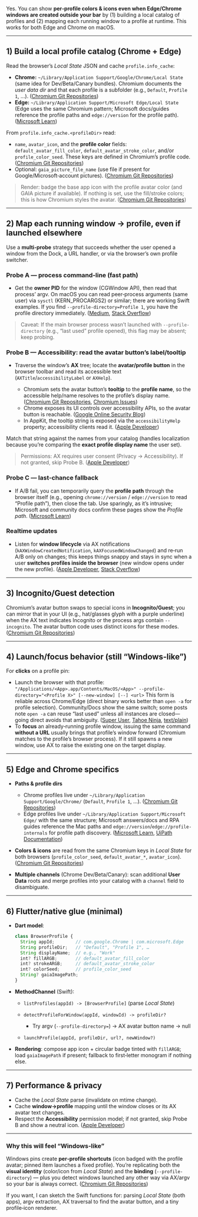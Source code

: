 Yes. You can show **per‑profile colors & icons even when Edge/Chrome windows are created outside your bar** by (1) building a local catalog of profiles and (2) mapping each running window to a profile at runtime. This works for both Edge and Chrome on macOS.

---

## 1) Build a local **profile catalog** (Chrome + Edge)

Read the browser’s *Local State* JSON and cache `profile.info_cache`:

* **Chrome:** `~/Library/Application Support/Google/Chrome/Local State` (same idea for Dev/Beta/Canary bundles). Chromium documents the *user data dir* and that each profile is a subfolder (e.g., `Default`, `Profile 1`, …). ([Chromium Git Repositories][1])
* **Edge:** `~/Library/Application Support/Microsoft Edge/Local State` (Edge uses the same Chromium pattern; Microsoft docs/guides reference the profile paths and `edge://version` for the profile path). ([Microsoft Learn][2])

From `profile.info_cache.<profileDir>` read:

* `name`, `avatar_icon`, and the **profile color** fields: `default_avatar_fill_color`, `default_avatar_stroke_color`, and/or `profile_color_seed`. These keys are defined in Chromium’s profile code. ([Chromium Git Repositories][3])
* Optional: `gaia_picture_file_name` (use file if present for Google/Microsoft‑account pictures). ([Chromium Git Repositories][3])

> Render: badge the base app icon with the profile avatar color (and GAIA picture if available). If nothing is set, use the fill/stroke colors; this is how Chromium styles the avatar. ([Chromium Git Repositories][3])

---

## 2) Map each **running window → profile**, even if launched elsewhere

Use a **multi‑probe** strategy that succeeds whether the user opened a window from the Dock, a URL handler, or via the browser’s own profile switcher.

### Probe A — process command‑line (fast path)

* Get the **owner PID** for the window (CGWindow API), then read that process’ argv. On macOS you can read peer‑process arguments (same user) via `sysctl` (KERN\_PROCARGS2) or similar; there are working Swift examples. If you find `--profile-directory=Profile 1`, you have the profile directory immediately. ([Medium][4], [Stack Overflow][5])

> Caveat: If the main browser process wasn’t launched with `--profile-directory` (e.g., “last used” profile opened), this flag may be absent; keep probing.

### Probe B — Accessibility: read the **avatar button’s** label/tooltip

* Traverse the window’s **AX** tree; locate the **avatar/profile button** in the browser toolbar and read its accessible text (`AXTitle`/`accessibilityLabel` or `AXHelp`).

  * Chromium sets the avatar button’s **tooltip** to the **profile name**, so the accessible help/name resolves to the profile’s display name. ([Chromium Git Repositories][6], [Chromium Issues][7])
  * Chrome exposes its UI controls over accessibility APIs, so the avatar button is reachable. ([Google Online Security Blog][8])
  * In AppKit, the tooltip string is exposed via the `accessibilityHelp` property; accessibility clients read it. ([Apple Developer][9])

Match that string against the names from your catalog (handles localization because you’re comparing the **exact profile display name** the user set).

> Permissions: AX requires user consent (Privacy → Accessibility). If not granted, skip Probe B. ([Apple Developer][10])

### Probe C — last‑chance fallback

* If A/B fail, you can temporarily query the **profile path** through the browser itself (e.g., opening `chrome://version` / `edge://version` to read “Profile path”), then close the tab. Use sparingly, as it’s intrusive; Microsoft and community docs confirm these pages show the *Profile path*. ([Microsoft Learn][11])

### Realtime updates

* Listen for **window lifecycle** via AX notifications (`kAXWindowCreatedNotification`, `kAXFocusedWindowChanged`) and re‑run A/B only on changes; this keeps things snappy and stays in sync when a user **switches profiles inside the browser** (new window opens under the new profile). ([Apple Developer][12], [Stack Overflow][13])

---

## 3) Incognito/Guest detection

Chromium’s avatar button swaps to special icons in **Incognito/Guest**; you can mirror that in your UI (e.g., hat/glasses glyph with a purple underline) when the AX text indicates Incognito or the process args contain `--incognito`. The avatar button code uses distinct icons for these modes. ([Chromium Git Repositories][6])

---

## 4) Launch/focus behavior (still “Windows‑like”)

For **clicks** on a profile pin:

* Launch the browser with that profile:
  `"/Applications/<App>.app/Contents/MacOS/<App>" --profile-directory="<Profile X>" [--new-window] [--] <url>`
  This form is reliable across Chrome/Edge (direct binary works better than `open -a` for profile selection). Community/Docs show the same switch; some posts note `open -a` can reuse “last used” unless all instances are closed—going direct avoids that ambiguity. ([Super User][14], [Tahoe Ninja][15], [text/plain][16])
* To **focus** an already‑running profile window, issuing the same command **without a URL** usually brings that profile’s window forward (Chromium matches to the profile’s browser process). If it still spawns a new window, use AX to raise the existing one on the target display.

---

## 5) Edge **and** Chrome specifics

* **Paths & profile dirs**

  * Chrome profiles live under `~/Library/Application Support/Google/Chrome/` (`Default`, `Profile 1`, …). ([Chromium Git Repositories][1])
  * Edge profiles live under `~/Library/Application Support/Microsoft Edge/` with the same structure; Microsoft answers/docs and RPA guides reference the Mac paths and `edge://version`/`edge://profile-internals` for profile path discovery. ([Microsoft Learn][2], [UiPath Documentation][17])
* **Colors & icons** are read from the same Chromium keys in *Local State* for both browsers (`profile_color_seed`, `default_avatar_*`, `avatar_icon`). ([Chromium Git Repositories][3])
* **Multiple channels** (Chrome Dev/Beta/Canary): scan additional **User Data** roots and merge profiles into your catalog with a `channel` field to disambiguate.

---

## 6) Flutter/native glue (minimal)

* **Dart model**:

  ```ts
  class BrowserProfile {
    String appId;        // com.google.Chrome | com.microsoft.Edge
    String profileDir;   // "Default", "Profile 1", …
    String displayName;  // e.g., "Work"
    int? fillARGB;       // default_avatar_fill_color
    int? strokeARGB;     // default_avatar_stroke_color
    int? colorSeed;      // profile_color_seed
    String? gaiaImagePath;
  }
  ```
* **MethodChannel** (Swift):

  * `listProfiles(appId) -> [BrowserProfile]` (parse *Local State*)
  * `detectProfileForWindow(appId, windowId) -> profileDir?`

    * Try argv (`--profile-directory=`) → AX avatar button name → null
  * `launchProfile(appId, profileDir, url?, newWindow?)`
* **Rendering**: compose app icon + circular badge tinted with `fillARGB`; load `gaiaImagePath` if present; fallback to first‑letter monogram if nothing else.

---

## 7) Performance & privacy

* Cache the *Local State* parse (invalidate on mtime change).
* Cache **window→profile** mapping until the window closes or its AX avatar text changes.
* Respect the **Accessibility** permission model; if not granted, skip Probe B and show a neutral icon. ([Apple Developer][10])

---

### Why this will feel “Windows‑like”

Windows pins create **per‑profile shortcuts** (icon badged with the profile avatar; pinned item launches a fixed profile). You’re replicating both the **visual identity** (color/icon from *Local State*) and the **binding** (`--profile-directory`) — plus you detect windows launched any other way via AX/argv so your bar is always correct. ([Chromium Git Repositories][3])

If you want, I can sketch the Swift functions for: parsing *Local State* (both apps), argv extraction, AX traversal to find the avatar button, and a tiny profile‑icon renderer.

[1]: https://chromium.googlesource.com/chromium/src/%2B/main/docs/user_data_dir.md?utm_source=chatgpt.com "Chromium Docs - User Data Directory"
[2]: https://learn.microsoft.com/en-us/answers/questions/2402846/how-to-locate-the-last-browsing-history-for-micros?utm_source=chatgpt.com "How to locate the Last Browsing History for Microsoft Edge ..."
[3]: https://chromium.googlesource.com/chromium/src/%2B/lkgr/chrome/browser/profiles/profile_attributes_entry.cc?utm_source=chatgpt.com "chrome/browser/profiles/profile_attributes_entry.cc"
[4]: https://gaitatzis.medium.com/getting-running-process-arguments-using-swift-5cfe6c365e44?utm_source=chatgpt.com "Getting Running Process Arguments Using Swift"
[5]: https://stackoverflow.com/questions/31582787/os-x-getting-remote-process-input-args-sometimes-fails?utm_source=chatgpt.com "OS X getting remote process input args sometimes fails"
[6]: https://chromium.googlesource.com/chromium/src/%2B/905040dd60ac97d8faff71032f2e454a7443a9dd/chrome/browser/ui/views/profiles/avatar_toolbar_button.cc?utm_source=chatgpt.com "chrome/browser/ui/views/profiles/avatar_toolbar_button.cc"
[7]: https://issues.chromium.org/41376635?utm_source=chatgpt.com "Add new avatar button to toolbar per MD refresh [41376635]"
[8]: https://security.googleblog.com/2024/10/using-chromes-accessibility-apis-to.html?utm_source=chatgpt.com "Using Chrome's accessibility APIs to find security bugs"
[9]: https://developer.apple.com/documentation/appkit/nsaccessibility-c.protocol/accessibilityhelp?changes=_1&language=objc&utm_source=chatgpt.com "accessibilityHelp | Apple Developer Documentation"
[10]: https://developer.apple.com/documentation/applicationservices/1462089-axobserveraddnotification?language=objc&utm_source=chatgpt.com "AXObserverAddNotification - Documentation"
[11]: https://learn.microsoft.com/en-us/deployedge/microsoft-edge-browser-policies/userdatadir?utm_source=chatgpt.com "Microsoft Edge Browser Policy Documentation UserDataDir"
[12]: https://developer.apple.com/documentation/applicationservices/1462089-axobserveraddnotification?utm_source=chatgpt.com "AXObserverAddNotification(_:_:_:_:)"
[13]: https://stackoverflow.com/questions/68793532/how-use-axobserveraddnotification?utm_source=chatgpt.com "How use AXObserverAddNotification?"
[14]: https://superuser.com/questions/759535/open-google-chrome-specific-profile-from-command-line-mac?utm_source=chatgpt.com "Open Google Chrome Specific Profile From Command ..."
[15]: https://tahoeninja.blog/posts/launching-edge-with-different-profiles-using-shortcuts/?utm_source=chatgpt.com "Launching Edge With Different Profiles Using Shortcuts"
[16]: https://textslashplain.com/2022/01/05/edge-command-line-arguments/?utm_source=chatgpt.com "Edge Command Line Arguments - text/plain"
[17]: https://docs.uipath.com/studio/standalone/2024.10/user-guide/edge-extension-open-browser-non-default-browser-profile?utm_source=chatgpt.com "Studio - Open browser with non-default browser profile"
